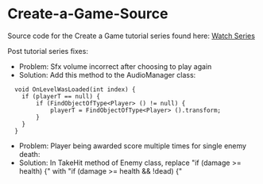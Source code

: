 # Create-a-Game-Source
Source code for the Create a Game tutorial series found here: [Watch Series](https://youtu.be/SviIeTt2_Lc?list=PLFt_AvWsXl0ctd4dgE1F8g3uec4zKNRV0)

Post tutorial series fixes:
- Problem: Sfx volume incorrect after choosing to play again
- Solution: Add this method to the AudioManager class:
```
  void OnLevelWasLoaded(int index) {
  	if (playerT == null) {
  		if (FindObjectOfType<Player> () != null) {
  			playerT = FindObjectOfType<Player> ().transform;
  		}
  	}
  }
```
- Problem: Player being awarded score multiple times for single enemy death:
- Solution: In TakeHit method of Enemy class, replace "if (damage >= health) {" with "if (damage >= health && !dead) {" 
